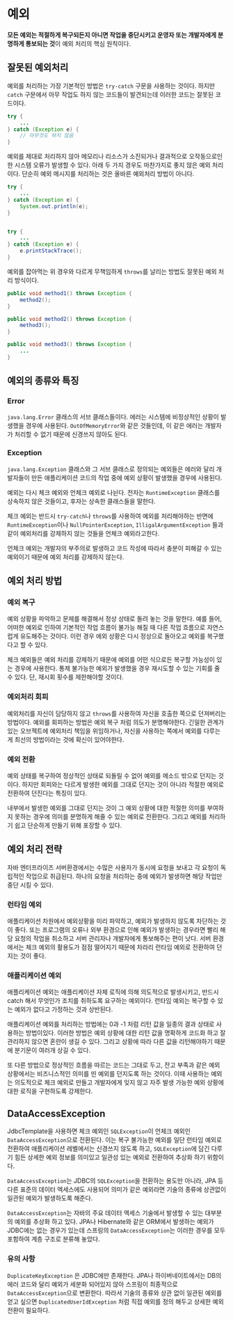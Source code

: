 # 예외

**모든 예외는 적절하게 복구되든지 아니면 작업을 중단시키고 운영자 또는 개발자에게 분명하게 통보되는 것**이 예외 처리의 핵심 원칙이다.

## 잘못된 예외처리
예외를 처리하는 가장 기본적인 방법은 `try-catch` 구문을 사용하는 것이다. 하지만  `catch` 구문에서 아무 작업도 하지 않는 코드들이 발견되는데 이러한 코드는 잘못된 코드이다.
```java
try {
    ...
} catch (Exception e) {
    // 아무것도 하지 않음
}
```
예외를 제대로 처리하지 않아 메모리나 리소스가 소진되거나 결과적으로 오작동으로인한 시스템 오류가 발생할 수 있다. 아래 두 가지 경우도 마찬가지로 좋지 않은 예외 처리이다. 단순히 예외 메시지를 처리하는 것은 올바른 예외처리 방법이 아니다.
```java
try {
    ...
} catch (Exception e) {
    System.out.println(e);
}


try {
    ...
} catch (Exception e) {
    e.printStackTrace();
}
```

예외를 잡아먹는 위 경우와 다르게 무책임하게 `throws`를 날리는 방법도 잘못된 예외 처리 방식이다.

```java
public void method1() throws Exception {
    method2();
}

public void method2() throws Exception {
    method3();
}

public void method3() throws Exception {
    ...
}
```

## 예외의 종류와 특징
### Error
`java.lang.Error` 클래스의 서브 클래스들이다. 에러는 시스템에 비정상적인 상황이 발생했을 경우에 사용된다. `OutOfMemoryError`와 같은 것들인데, 이 같은 에러는 개발자가 처리할 수 없기 때문에 신경쓰지 않아도 된다.

### Exception
`java.lang.Exception` 클래스와 그 서브 클래스로 정의되는 예외들은 에러와 달리 개발자들이 만든 애플리케이션 코드의 작업 중에 예외 상황이 발생했을 경우에 사용된다.<br/>

예외는 다시 체크 예외와 언체크 예외로 나뉜다. 전자는 `RuntimeException` 클래스를 상속하지 않은 것들이고, 후자는 상속한 클래스들을 말한다.<br/>

체크 예외는 반드시 `try-catch`나 `throws`를 사용하여 예외를 처리해야하는 반면에 `RuntimeException`이나 `NullPointerException`, `IlligalArgumentException` 들과 같이 예외처리를 강제하지 않는 것들을 언체크 예외라고한다.

언체크 예외는 개발자의 부주의로 발생하고 코드 작성에 따라서 충분이 피해갈 수 있는 예외이기 때문에 예외 처리를 강제하지 않는다.

## 예외 처리 방법
### 예외 복구
예외 상황을 파악하고 문제를 해결해서 정상 상태로 돌려 놓는 것을 말한다. 예를 들어, 어떠한 예외로 인하여 기본적인 작업 흐름이 불가능 해질 때 다른 작업 흐름으로 자연스럽게 유도해주는 것이다. 이런 경우 에외 상황은 다시 정상으로 돌아오고 예외를 복구했다고 할 수 있다.<br/>

체크 예외들은 예외 처리를 강제하기 때문에 예외를 어떤 식으로든 복구할 가능성이 있는 경우에 사용한다. 통제 불가능한 예외가 발생했을 경우 재시도할 수 있는 기회를 줄 수 있다. 단, 재시회 횟수를 제한해야할 것이다.

### 예외처리 회피
예외처리를 자신이 담당하지 않고 `throws`를 사용하여 자신을 호출한 쪽으로 던져버리는 방법이다. 예외를 회피하는 방법은 예외 복구 처럼 의도가 분명해야한다. 긴밀한 관계가 있는 오브젝트에 예외처리 책임을 위임하거나, 자신을 사용하는 쪽에서 예외를 다루는 게 최선의 방법이라는 것에 확신이 있어야한다.

### 예외 전환
예외 상태를 복구하여 정상적인 상태로 되돌릴 수 없어 예외를 메소드 밖으로 던지는 것이다. 하지만 회피와는 다르게 발생한 예외를 그대로 던지는 것이 아니라 적절한 예외로 전환하여 던진다는 특징이 있다.<br/>

내부에서 발생한 예외를 그대로 던지는 것이 그 예외 상황에 대한 적절한 의미를 부여하지 못하는 경우에 의미를 분명하게 해줄 수 있는 예외로 전환한다. 그리고 예외를 처리하기 쉽고 단순하게 만들기 위해 포장할 수 있다.

## 예외 처리 전략
자바 엔터프라이즈 서버환경에서는 수많은 사용자가 동시에 요청을 보내고 각 요청이 독립적인 작업으로 취급된다. 하나의 요청을 처리하는 중에 예외가 발생하면 해당 작업만 중단 시킬 수 있다.<br/>

### 런타임 예외

애플리케이션 차원에서 예외상황을 미리 파악하고, 예외가 발생하지 않도록 차단하는 것이 좋다. 또는 프로그램의 오류나 외부 환경으로 인해 예외가 발생하는 경우라면 빨리 해당 요청의 작업을 취소하고 서버 관리자나 개발자에게 통보해주는 편이 낫다. 서버 환경에서는 체크 예외의 활용도가 점점 떨어지기 때문에 차라리 런타임 예외로 전환하여 던지는 것이 좋다.

### 애플리케이션 예외
애플리케이션 예외는 애플리케이션 자체 로직에 의해 의도적으로 발생시키고, 반드시 catch 해서 무엇인가 조치를 취하도록 요구하는 예외이다. 
런타임 예외는 복구할 수 있는 예외가 없다고 가정하는 것과 상반된다.

애플리케이션 예외를 처리하는 방법에는 0과 -1 처럼 리턴 값을 일종의 결과 상태로 사용하는 방법이있다. 이러한 방법은 예외 상황에 대한 리턴 값을 명확하게 코드화 하고 잘 관리하지 않으면 혼란이 생길 수 있다. 그리고 상황에 따라 다른 값을 리턴해야하기 때문에 분기문이 여러개 상길 수 있다.<br/>

또 다른 방법으로 정상적인 흐름을 따르는 코드는 그대로 두고, 잔고 부족과 같은 예외 상황에서는 비즈니스적인 의미를 띤 예외를 던지도록 하는 것이다. 이때 사용하는 예외는 의도적으로 체크 예외로 만들고 개발자에게 잊지 않고 자주 발생 가능한 예외 상황에 대한 로직을 구현하도록 강제한다.

## DataAccessException
JdbcTemplate을 사용하면 체크 예외인 `SQLException`이 언체크 예외인 `DataAccessException`으로 전환된다. 이는 복구 불가능한 예외를 일단 런타임 예외로 전환하여 애플리케이션 레벨에서는 신경쓰지 않도록 하고, `SQLException`에 담긴 다루기 힘든 상세한 예외 정보를 의미있고 일관성 있는 예외로 전환하여 추상화 하기 위함이다.<br/>

`DataAccessException`는 JDBC의 `SQLException`을 전환하는 용도만 아니라, JPA 등 다른 표준의 데이터 엑세스에도 사용되어 의미가 같은 예외라면 기술의 종류에 상관없이 일관된 예외가 발생하도록 해준다.<br/>

`DataAccessException`는 자바의 주요 데이터 액세스 기술에서 발생할 수 있는 대부분의 예외를 추상화 하고 있다. JPA나 Hibernate와 같은 ORM에서 발생하는 예외가 JDBC에는 없는 경우가 있는데 스프링의 `DataAccessException`는 이러한 경우를 모두 포함하여 계층 구조로 분류해 놓았다.

### 유의 사항
`DuplicateKeyException` 은 JDBC에만 존재한다. JPA나 하이버네이트에서는 DB의 에러 코드와 달리 예외가 세분화 되어있지 않아 스프링이 최종적으로 `DataAccessException`으로 변환한다. 따라서 기술의 종류와 상관 없이 일관된 예외를 얻고 싶으면 `DuplicatedUserIdException` 처럼 직접 예외를 정의 해두고 상세한 예외 전환이 필요하다.